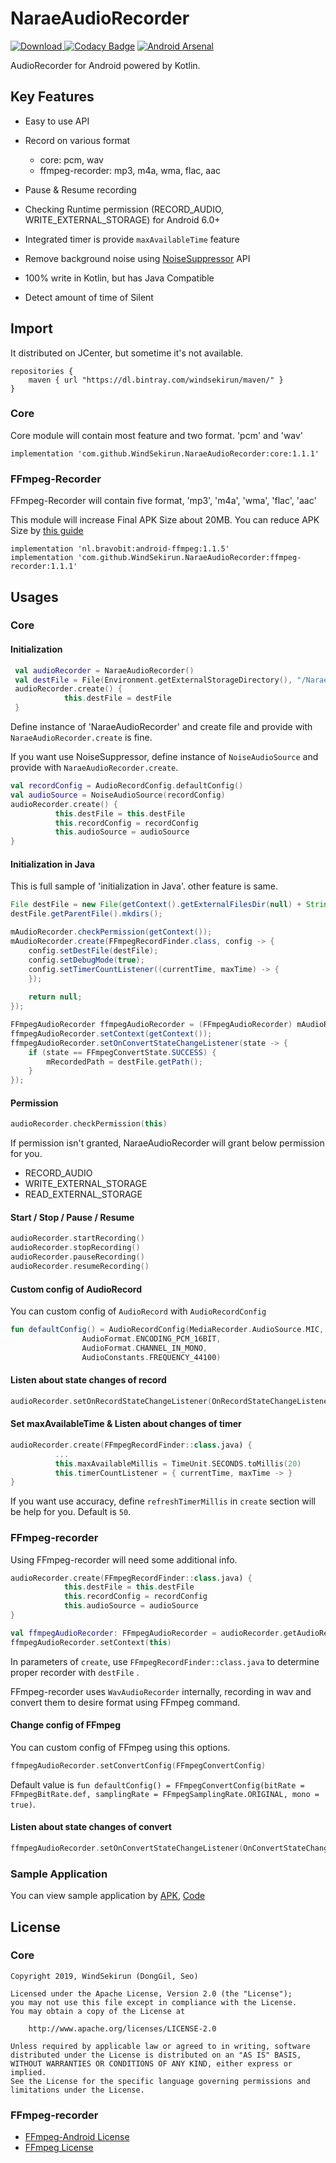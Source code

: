 # NaraeAudioRecorder

[ ![Download](https://api.bintray.com/packages/windsekirun/maven/NaraeAudioRecorder-Core/images/download.svg) ](https://bintray.com/windsekirun/maven/NaraeAudioRecorder-Core/_latestVersion) [![Codacy Badge](https://api.codacy.com/project/badge/Grade/5704b97bf83346cbb909b336069954c2)](https://www.codacy.com/app/pyxis/NaraeAudioRecorder?utm_source=github.com&amp;utm_medium=referral&amp;utm_content=WindSekirun/NaraeAudioRecorder&amp;utm_campaign=Badge_Grade) [![Android Arsenal](https://img.shields.io/badge/Android%20Arsenal-NaraeAudioRecorder-brightgreen.svg?style=flat)](https://android-arsenal.com/details/1/7436)

AudioRecorder for Android powered by Kotlin.

## Key Features

* Easy to use API 
* Record on various format
  * core: pcm, wav
  * ffmpeg-recorder: mp3, m4a, wma, flac, aac
* Pause & Resume recording

* Checking Runtime permission (RECORD_AUDIO, WRITE_EXTERNAL_STORAGE) for Android 6.0+
* Integrated timer is provide `maxAvailableTime` feature
* Remove background noise using [NoiseSuppressor](https://developer.android.com/reference/android/media/audiofx/NoiseSuppressor) API
* 100% write in Kotlin, but has Java Compatible
* Detect amount of time of Silent

## Import

It distributed on JCenter, but sometime it's not available.

```
repositories {
    maven { url "https://dl.bintray.com/windsekirun/maven/" }
}
```

### Core

Core module will contain most feature and two format. 'pcm' and 'wav'

```
implementation 'com.github.WindSekirun.NaraeAudioRecorder:core:1.1.1'
```

### FFmpeg-Recorder

FFmpeg-Recorder will contain five format, 'mp3', 'm4a', 'wma', 'flac', 'aac'

This module will increase Final APK Size about 20MB. You can reduce APK Size by [this guide](https://github.com/bravobit/FFmpeg-Android/wiki/Reduce-APK-File-Size)

```
implementation 'nl.bravobit:android-ffmpeg:1.1.5'
implementation 'com.github.WindSekirun.NaraeAudioRecorder:ffmpeg-recorder:1.1.1'
```

## Usages

### Core

#### Initialization

```kotlin
 val audioRecorder = NaraeAudioRecorder()
 val destFile = File(Environment.getExternalStorageDirectory(), "/NaraeAudioRecorder/$fileName$extensions")
 audioRecorder.create() {
            this.destFile = destFile
 }
```

Define instance of 'NaraeAudioRecorder' and create file and provide with `NaraeAudioRecorder.create` is fine.

If you want use NoiseSuppressor, define instance of `NoiseAudioSource` and provide with `NaraeAudioRecorder.create`.

```kotlin
val recordConfig = AudioRecordConfig.defaultConfig()
val audioSource = NoiseAudioSource(recordConfig)
audioRecorder.create() {
          this.destFile = this.destFile
          this.recordConfig = recordConfig
          this.audioSource = audioSource
}
```

#### Initialization in Java
This is full sample of 'initialization in Java'. other feature is same.

```java
File destFile = new File(getContext().getExternalFilesDir(null) + String.format("/recorder/%s.mp3", fileName));
destFile.getParentFile().mkdirs();

mAudioRecorder.checkPermission(getContext());
mAudioRecorder.create(FFmpegRecordFinder.class, config -> {
    config.setDestFile(destFile);
    config.setDebugMode(true);
    config.setTimerCountListener((currentTime, maxTime) -> { 
    });
            
    return null;
});

FFmpegAudioRecorder ffmpegAudioRecorder = (FFmpegAudioRecorder) mAudioRecorder.getAudioRecorder();
ffmpegAudioRecorder.setContext(getContext());
ffmpegAudioRecorder.setOnConvertStateChangeListener(state -> {
    if (state == FFmpegConvertState.SUCCESS) {
        mRecordedPath = destFile.getPath();
    }
});
```

#### Permission 

```kotlin
audioRecorder.checkPermission(this)
```

If permission isn't granted, NaraeAudioRecorder will grant below permission for you.

* RECORD_AUDIO
* WRITE_EXTERNAL_STORAGE
* READ_EXTERNAL_STORAGE

#### Start / Stop / Pause / Resume

````kotlin
audioRecorder.startRecording()
audioRecorder.stopRecording()
audioRecorder.pauseRecording()
audioRecorder.resumeRecording()
````

#### Custom config of AudioRecord

You can custom config of `AudioRecord` with `AudioRecordConfig`

```kotlin
fun defaultConfig() = AudioRecordConfig(MediaRecorder.AudioSource.MIC,
                AudioFormat.ENCODING_PCM_16BIT,
                AudioFormat.CHANNEL_IN_MONO,
                AudioConstants.FREQUENCY_44100)
```

#### Listen about state changes of record

```kotlin
audioRecorder.setOnRecordStateChangeListener(OnRecordStateChangeListener)
```

#### Set maxAvailableTime & Listen about changes of timer

```kotlin
audioRecorder.create(FFmpegRecordFinder::class.java) {
          ...
          this.maxAvailableMillis = TimeUnit.SECONDS.toMillis(20)
          this.timerCountListener = { currentTime, maxTime -> }
}
```

If you want use accuracy, define `refreshTimerMillis` in `create` section will be help for you. Default is `50`.

### FFmpeg-recorder

Using FFmpeg-recorder will need some additional info.

```kotlin
audioRecorder.create(FFmpegRecordFinder::class.java) {
            this.destFile = this.destFile
            this.recordConfig = recordConfig
            this.audioSource = audioSource
}

val ffmpegAudioRecorder: FFmpegAudioRecorder = audioRecorder.getAudioRecorder() as? FFmpegAudioRecorder ?: return
ffmpegAudioRecorder.setContext(this)
```

In parameters of `create`, use `FFmpegRecordFinder::class.java` to determine proper recorder  with `destFile` .

FFmpeg-recorder uses `WavAudioRecorder` internally, recording in wav and convert them to desire format using FFmpeg command.

#### Change config of FFmpeg

You can custom config of FFmpeg using this options.

```kotlin
ffmpegAudioRecorder.setConvertConfig(FFmpegConvertConfig)
```

Default value is ```fun defaultConfig() = FFmpegConvertConfig(bitRate = FFmpegBitRate.def, samplingRate = FFmpegSamplingRate.ORIGINAL, mono = true)```. 

#### Listen about state changes of convert

```kotlin
ffmpegAudioRecorder.setOnConvertStateChangeListener(OnConvertStateChangeListener)
```

### Sample Application

You can view sample application by [APK](https://github.com/WindSekirun/NaraeAudioRecorder/blob/master/sample-debug.apk), [Code](https://github.com/WindSekirun/NaraeAudioRecorder/blob/master/sample/src/main/java/com/github/windsekirun/naraeaudiorecorder/sample/MainActivity.kt)

## License

### Core

```
Copyright 2019, WindSekirun (DongGil, Seo)

Licensed under the Apache License, Version 2.0 (the "License");
you may not use this file except in compliance with the License.
You may obtain a copy of the License at

    http://www.apache.org/licenses/LICENSE-2.0

Unless required by applicable law or agreed to in writing, software
distributed under the License is distributed on an "AS IS" BASIS,
WITHOUT WARRANTIES OR CONDITIONS OF ANY KIND, either express or implied.
See the License for the specific language governing permissions and
limitations under the License.
```

### FFmpeg-recorder

* [FFmpeg-Android License](https://github.com/bravobit/FFmpeg-Android/blob/master/LICENSE)
* [FFmpeg License](https://www.ffmpeg.org/legal.html)
